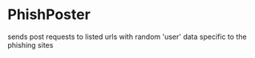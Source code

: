 # PhishPoster
sends post requests to listed urls with random 'user' data specific to the phishing sites
